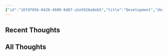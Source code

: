 ```yaml
---
{"id":"167df65b-0426-4600-8d87-a1e592ba8eb5","title":"Development","description":"Overview of Development Thoughts.","publish":true,"tags":["Thoughts"],"date_created":"Thursday, October 3rd 2024, 10:30:53 pm","date_modified":"Monday, October 14th 2024, 9:29:28 pm","editing_lock":true,"live_preview":true,"cssclasses":["mado-heading","index-page","hide-date"],"PassFrontmatter":true}
---
```



## Recent Thoughts



## All Thoughts



